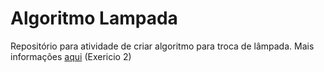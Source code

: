 # Algoritmo Lampada
Repositório para atividade de criar algoritmo para troca de lâmpada. 
Mais informações [aqui](https://docs.google.com/document/d/1yLH2fVMgl3CMi-glMxCqy6flXXnIkf2pr1GOuBD0y_s/edit) (Exericio 2)
